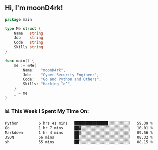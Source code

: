 <h2> Hi, I'm moonD4rk!</h2>

```go
package main

type Me struct {
	Name   string
	Job    string
	Code   string
	Skills string
}

func main() {
	me := &Me{
		Name:   "moonD4rk",
		Job:    "Cyber Security Engineer",
		Code:   "Go and Python and Others",
		Skills: "Hacking ^o^",
	}
	_ = me
}
```

<h3>📊 This Week I Spent My Time On:</h3>
<!-- <img align='right' src="https://github-readme-stats.vercel.app/api?username=moond4rk&show_icons=true&theme=radical", width="300" height="150"> -->

<!--START_SECTION:waka-->

```txt
Python         6 hrs 41 mins   ███████████████░░░░░░░░░░   59.39 %
Go             1 hr 7 mins     ██▓░░░░░░░░░░░░░░░░░░░░░░   10.01 %
Markdown       1 hr 4 mins     ██▒░░░░░░░░░░░░░░░░░░░░░░   09.56 %
JSON           56 mins         ██░░░░░░░░░░░░░░░░░░░░░░░   08.32 %
sh             55 mins         ██░░░░░░░░░░░░░░░░░░░░░░░   08.15 %
```

<!--END_SECTION:waka-->

